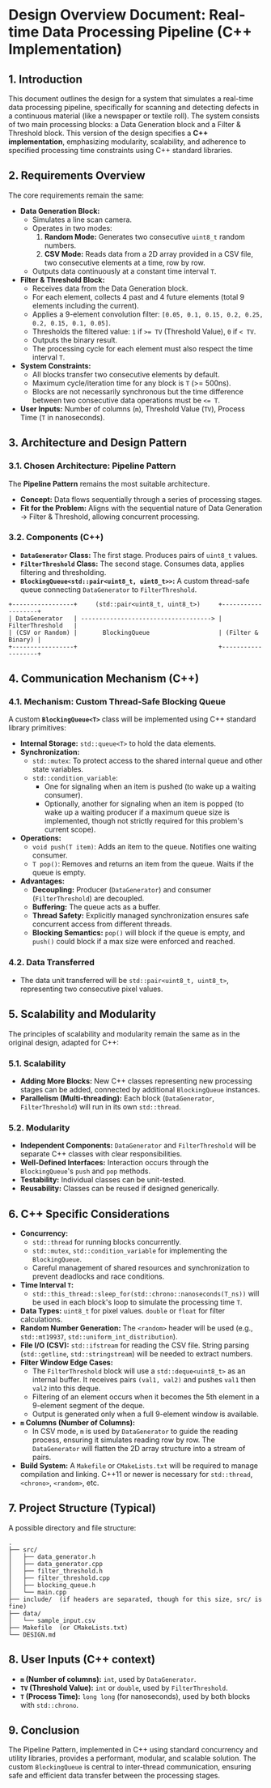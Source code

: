 # Design Overview Document: Real-time Data Processing Pipeline (C++ Implementation)

## 1. Introduction

This document outlines the design for a system that simulates a real-time data processing pipeline, specifically for scanning and detecting defects in a continuous material (like a newspaper or textile roll). The system consists of two main processing blocks: a Data Generation block and a Filter & Threshold block. This version of the design specifies a **C++ implementation**, emphasizing modularity, scalability, and adherence to specified processing time constraints using C++ standard libraries.

## 2. Requirements Overview

The core requirements remain the same:
*   **Data Generation Block:**
    *   Simulates a line scan camera.
    *   Operates in two modes:
        1.  **Random Mode:** Generates two consecutive `uint8_t` random numbers.
        2.  **CSV Mode:** Reads data from a 2D array provided in a CSV file, two consecutive elements at a time, row by row.
    *   Outputs data continuously at a constant time interval `T`.
*   **Filter & Threshold Block:**
    *   Receives data from the Data Generation block.
    *   For each element, collects 4 past and 4 future elements (total 9 elements including the current).
    *   Applies a 9-element convolution filter: `[0.05, 0.1, 0.15, 0.2, 0.25, 0.2, 0.15, 0.1, 0.05]`.
    *   Thresholds the filtered value: `1` if `>= TV` (Threshold Value), `0` if `< TV`.
    *   Outputs the binary result.
    *   The processing cycle for each element must also respect the time interval `T`.
*   **System Constraints:**
    *   All blocks transfer two consecutive elements by default.
    *   Maximum cycle/iteration time for any block is `T` (>= 500ns).
    *   Blocks are not necessarily synchronous but the time difference between two consecutive data operations must be `<= T`.
*   **User Inputs:** Number of columns (`m`), Threshold Value (`TV`), Process Time (`T` in nanoseconds).

## 3. Architecture and Design Pattern

### 3.1. Chosen Architecture: Pipeline Pattern

The **Pipeline Pattern** remains the most suitable architecture.
*   **Concept:** Data flows sequentially through a series of processing stages.
*   **Fit for the Problem:** Aligns with the sequential nature of Data Generation -> Filter & Threshold, allowing concurrent processing.

### 3.2. Components (C++)

*   **`DataGenerator` Class:** The first stage. Produces pairs of `uint8_t` values.
*   **`FilterThreshold` Class:** The second stage. Consumes data, applies filtering and thresholding.
*   **`BlockingQueue<std::pair<uint8_t, uint8_t>>`:** A custom thread-safe queue connecting `DataGenerator` to `FilterThreshold`.

```
+-----------------+     (std::pair<uint8_t, uint8_t>)     +-------------------+
| DataGenerator   | ------------------------------------> | FilterThreshold   |
| (CSV or Random) |       BlockingQueue                   | (Filter & Binary) |
+-----------------+                                       +-------------------+
```

## 4. Communication Mechanism (C++)

### 4.1. Mechanism: Custom Thread-Safe Blocking Queue

A custom **`BlockingQueue<T>`** class will be implemented using C++ standard library primitives:
*   **Internal Storage:** `std::queue<T>` to hold the data elements.
*   **Synchronization:**
    *   `std::mutex`: To protect access to the shared internal queue and other state variables.
    *   `std::condition_variable`:
        *   One for signaling when an item is pushed (to wake up a waiting consumer).
        *   Optionally, another for signaling when an item is popped (to wake up a waiting producer if a maximum queue size is implemented, though not strictly required for this problem's current scope).
*   **Operations:**
    *   `void push(T item)`: Adds an item to the queue. Notifies one waiting consumer.
    *   `T pop()`: Removes and returns an item from the queue. Waits if the queue is empty.
*   **Advantages:**
    *   **Decoupling:** Producer (`DataGenerator`) and consumer (`FilterThreshold`) are decoupled.
    *   **Buffering:** The queue acts as a buffer.
    *   **Thread Safety:** Explicitly managed synchronization ensures safe concurrent access from different threads.
    *   **Blocking Semantics:** `pop()` will block if the queue is empty, and `push()` could block if a max size were enforced and reached.

### 4.2. Data Transferred

*   The data unit transferred will be `std::pair<uint8_t, uint8_t>`, representing two consecutive pixel values.

## 5. Scalability and Modularity

The principles of scalability and modularity remain the same as in the original design, adapted for C++:

### 5.1. Scalability

*   **Adding More Blocks:** New C++ classes representing new processing stages can be added, connected by additional `BlockingQueue` instances.
*   **Parallelism (Multi-threading):** Each block (`DataGenerator`, `FilterThreshold`) will run in its own `std::thread`.

### 5.2. Modularity

*   **Independent Components:** `DataGenerator` and `FilterThreshold` will be separate C++ classes with clear responsibilities.
*   **Well-Defined Interfaces:** Interaction occurs through the `BlockingQueue`'s `push` and `pop` methods.
*   **Testability:** Individual classes can be unit-tested.
*   **Reusability:** Classes can be reused if designed generically.

## 6. C++ Specific Considerations

*   **Concurrency:**
    *   `std::thread` for running blocks concurrently.
    *   `std::mutex`, `std::condition_variable` for implementing the `BlockingQueue`.
    *   Careful management of shared resources and synchronization to prevent deadlocks and race conditions.
*   **Time Interval `T`:**
    *   `std::this_thread::sleep_for(std::chrono::nanoseconds(T_ns))` will be used in each block's loop to simulate the processing time `T`.
*   **Data Types:** `uint8_t` for pixel values. `double` or `float` for filter calculations.
*   **Random Number Generation:** The `<random>` header will be used (e.g., `std::mt19937`, `std::uniform_int_distribution`).
*   **File I/O (CSV):** `std::ifstream` for reading the CSV file. String parsing (`std::getline`, `std::stringstream`) will be needed to extract numbers.
*   **Filter Window Edge Cases:**
    *   The `FilterThreshold` block will use a `std::deque<uint8_t>` as an internal buffer. It receives pairs `(val1, val2)` and pushes `val1` then `val2` into this deque.
    *   Filtering of an element occurs when it becomes the 5th element in a 9-element segment of the deque.
    *   Output is generated only when a full 9-element window is available.
*   **`m` Columns (Number of Columns):**
    *   In CSV mode, `m` is used by `DataGenerator` to guide the reading process, ensuring it simulates reading row by row. The `DataGenerator` will flatten the 2D array structure into a stream of pairs.
*   **Build System:** A `Makefile` or `CMakeLists.txt` will be required to manage compilation and linking. C++11 or newer is necessary for `std::thread`, `<chrono>`, `<random>`, etc.

## 7. Project Structure (Typical)

A possible directory and file structure:

```
.
├── src/
│   ├── data_generator.h
│   ├── data_generator.cpp
│   ├── filter_threshold.h
│   ├── filter_threshold.cpp
│   ├── blocking_queue.h
│   └── main.cpp
├── include/  (if headers are separated, though for this size, src/ is fine)
├── data/
│   └── sample_input.csv
├── Makefile  (or CMakeLists.txt)
└── DESIGN.md
```

## 8. User Inputs (C++ context)

*   **`m` (Number of columns):** `int`, used by `DataGenerator`.
*   **`TV` (Threshold Value):** `int` or `double`, used by `FilterThreshold`.
*   **`T` (Process Time):** `long long` (for nanoseconds), used by both blocks with `std::chrono`.

## 9. Conclusion

The Pipeline Pattern, implemented in C++ using standard concurrency and utility libraries, provides a performant, modular, and scalable solution. The custom `BlockingQueue` is central to inter-thread communication, ensuring safe and efficient data transfer between the processing stages.
